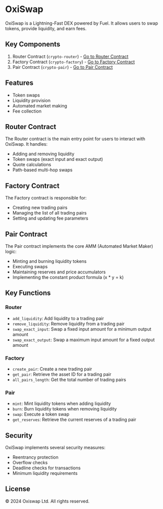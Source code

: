 # OxiSwap

OxiSwap is a Lightning-Fast DEX powered by Fuel. It allows users to swap tokens, provide liquidity, and earn fees.

## Key Components

1. Router Contract (`crypto-router`) - [Go to Router Contract](./crypto-router)
2. Factory Contract (`crypto-factory`) - [Go to Factory Contract](./crypto-factory)
3. Pair Contract (`crypto-pair`) - [Go to Pair Contract](./crypto-pair)

## Features

- Token swaps
- Liquidity provision
- Automated market making
- Fee collection

## Router Contract

The Router contract is the main entry point for users to interact with OxiSwap. It handles:

- Adding and removing liquidity
- Token swaps (exact input and exact output)
- Quote calculations
- Path-based multi-hop swaps

## Factory Contract

The Factory contract is responsible for:

- Creating new trading pairs
- Managing the list of all trading pairs
- Setting and updating fee parameters

## Pair Contract

The Pair contract implements the core AMM (Automated Market Maker) logic:

- Minting and burning liquidity tokens
- Executing swaps
- Maintaining reserves and price accumulators
- Implementing the constant product formula (x * y = k)

## Key Functions

### Router

- `add_liquidity`: Add liquidity to a trading pair
- `remove_liquidity`: Remove liquidity from a trading pair
- `swap_exact_input`: Swap a fixed input amount for a minimum output amount
- `swap_exact_output`: Swap a maximum input amount for a fixed output amount

### Factory

- `create_pair`: Create a new trading pair
- `get_pair`: Retrieve the asset ID for a trading pair
- `all_pairs_length`: Get the total number of trading pairs

### Pair

- `mint`: Mint liquidity tokens when adding liquidity
- `burn`: Burn liquidity tokens when removing liquidity
- `swap`: Execute a token swap
- `get_reserves`: Retrieve the current reserves of a trading pair


## Security

OxiSwap implements several security measures:

- Reentrancy protection
- Overflow checks
- Deadline checks for transactions
- Minimum liquidity requirements


## License

© 2024 Oxiswap Ltd. All rights reserved.